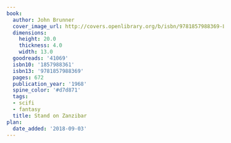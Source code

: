 ```yaml
---
book:
  author: John Brunner
  cover_image_url: http://covers.openlibrary.org/b/isbn/9781857988369-L.jpg
  dimensions:
    height: 20.0
    thickness: 4.0
    width: 13.0
  goodreads: '41069'
  isbn10: '1857988361'
  isbn13: '9781857988369'
  pages: 672
  publication_year: '1968'
  spine_color: '#d7d871'
  tags:
  - scifi
  - fantasy
  title: Stand on Zanzibar
plan:
  date_added: '2018-09-03'
---
```

